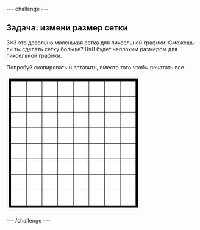\--- challenge \---

## Задача: измени размер сетки

3×3 это довольно маленькая сетка для пиксельной графики. Сможешь ли ты сделать сетку больше? 8×8 будет неплохим размером для пиксельной графики.

Попробуй скопировать и вставить, вместо того чтобы печатать все.

![снимок экрана](images/pixel-art-grid-8.png)

\--- /challenge \---